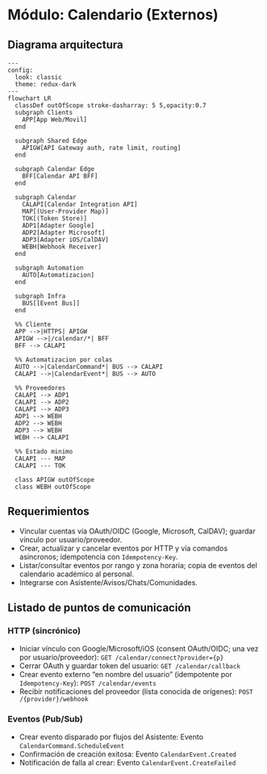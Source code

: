# Módulo: Calendario (Externos)
## Diagrama arquitectura
```mermaid
---
config:
  look: classic
  theme: redux-dark
---
flowchart LR
  classDef outOfScope stroke-dasharray: 5 5,opacity:0.7
  subgraph Clients
    APP[App Web/Movil]
  end

  subgraph Shared Edge
    APIGW[API Gateway auth, rate limit, routing]
  end

  subgraph Calendar Edge
    BFF[Calendar API BFF]
  end

  subgraph Calendar
    CALAPI[Calendar Integration API]
    MAP[(User-Provider Map)]
    TOK[(Token Store)]
    ADP1[Adapter Google]
    ADP2[Adapter Microsoft]
    ADP3[Adapter iOS/CalDAV]
    WEBH[Webhook Receiver]
  end

  subgraph Automation
    AUTO[Automatizacion]
  end

  subgraph Infra
    BUS[[Event Bus]]
  end

  %% Cliente
  APP -->|HTTPS| APIGW
  APIGW -->|/calendar/*| BFF
  BFF --> CALAPI

  %% Automatizacion por colas
  AUTO -->|CalendarCommand*| BUS --> CALAPI
  CALAPI -->|CalendarEvent*| BUS --> AUTO

  %% Proveedores
  CALAPI --> ADP1
  CALAPI --> ADP2
  CALAPI --> ADP3
  ADP1 --> WEBH
  ADP2 --> WEBH
  ADP3 --> WEBH
  WEBH --> CALAPI

  %% Estado minimo
  CALAPI --- MAP
  CALAPI --- TOK

  class APIGW outOfScope
  class WEBH outOfScope
```

## Requerimientos

- Vincular cuentas vía OAuth/OIDC (Google, Microsoft, CalDAV); guardar vínculo por usuario/proveedor.
- Crear, actualizar y cancelar eventos por HTTP y vía comandos asíncronos; idempotencia con `Idempotency-Key`.
- Listar/consultar eventos por rango y zona horaria; copia de eventos del calendario académico al personal.
- Integrarse con Asistente/Avisos/Chats/Comunidades.

## Listado de puntos de comunicación

### HTTP (sincrónico)
- Iniciar vínculo con Google/Microsoft/iOS (consent OAuth/OIDC; una vez por usuario/proveedor): `GET /calendar/connect?provider={p}`
- Cerrar OAuth y guardar token del usuario: `GET /calendar/callback`
- Crear evento externo “en nombre del usuario” (idempotente por `Idempotency-Key`): `POST /calendar/events`
- Recibir notificaciones del proveedor (lista conocida de orígenes): `POST /{provider}/webhook`

### Eventos (Pub/Sub)
- Crear evento disparado por flujos del Asistente: Evento `CalendarCommand.ScheduleEvent`
- Confirmación de creación exitosa: Evento `CalendarEvent.Created`
- Notificación de falla al crear: Evento `CalendarEvent.CreateFailed`
